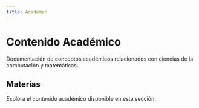 ```yaml
---
title: Academic
---
```


# Contenido Académico

Documentación de conceptos académicos relacionados con ciencias de la computación y matemáticas.

## Materias

Explora el contenido académico disponible en esta sección.
